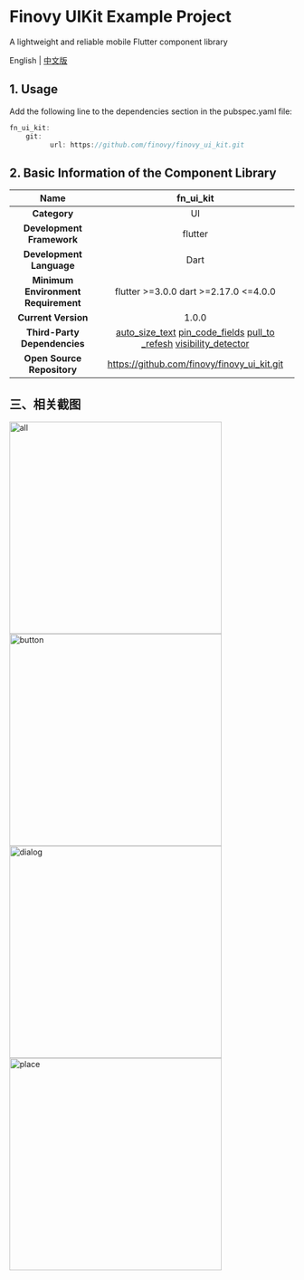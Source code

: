 ﻿# Finovy UIKit Example Project

A lightweight and reliable mobile Flutter component library

English | [中文版](README_CN.md)
## **1. Usage**

Add the following line to the dependencies section in the pubspec.yaml file:

```dart
fn_ui_kit:
	git:
          url: https://github.com/finovy/finovy_ui_kit.git
```



## **2. Basic Information of the Component Library**

|              **Name**               |                       **fn\_ui\_kit**                        |
| :---------------------------------: | :----------------------------------------------------------: |
|            **Category**             |                              UI                              |
|      **Development Framework**      |                           flutter                            |
|      **Development Language**       |                             Dart                             |
| **Minimum Environment Requirement** |           flutter >=3.0.0    dart >=2.17.0 <=4.0.0           |
|         **Current Version**         |                            1\.0.0                            |
|    **Third-Party Dependencies**     | [auto_size_text](https://pub.dev/packages/auto_size_text)  [pin_code_fields](https://pub.dev/packages/pin_code_fields)   [pull_to _refesh](https://pub.dev/packages/pull_to_refresh)  [visibility_detector](https://pub.dev/packages/visibility_detector) |
|     **Open Source Repository**      |         https://github.com/finovy/finovy_ui_kit.git          |

## **三、相关截图**
<div style="display:inline-block">
<img src="screenshot/pic001.png" alt="all" width="375">
<img src="screenshot/pic002.png" alt="button" width="375"><br>
<img src="screenshot/pic003.png" alt="dialog" width="375">
<img src="screenshot/pic004.png" alt="place" width="375">
</div>



